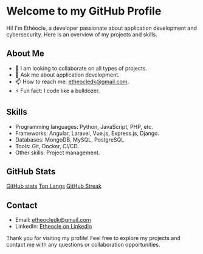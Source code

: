 # Welcome to my GitHub Profile

Hi! I'm Ethéocle, a developer passionate about application development and cybersecurity. Here is an overview of my projects and skills.

## About Me

- 👯 I am looking to collaborate on all types of projects.
- 💬 Ask me about application development.
- 📫 How to reach me: etheocledk@gmail.com.
- ⚡ Fun fact: I code like a bulldozer.

## Skills

- Programming languages: Python, JavaScript, PHP, etc.
- Frameworks: Angular, Laravel, Vue.js, Express.js, Django.
- Databases: MongoDB, MySQL, PostgreSQL
- Tools: Git, Docker, CI/CD.
- Other skills: Project management.



## GitHub Stats

[GitHub stats](https://github-readme-stats.vercel.app/api?username=etheocledk&show_icons=true)
[Top Langs](https://github-readme-stats.vercel.app/api/top-langs/?username=etheocledk&layout=compact&langs_count=15)
[GitHub Streak](https://github-readme-streak-stats.herokuapp.com/?user=etheocledk)

## Contact

- Email: etheocledk@gmail.com
- LinkedIn: [Etheocle on LinkedIn](https://www.linkedin.com/in/etheocledk)

Thank you for visiting my profile! Feel free to explore my projects and contact me with any questions or collaboration opportunities.
